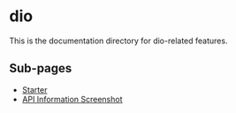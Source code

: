 # dio

This is the documentation directory for dio-related features.

## Sub-pages

- [Starter](./Starter)
- [API Information Screenshot](./api-information-screenshot)